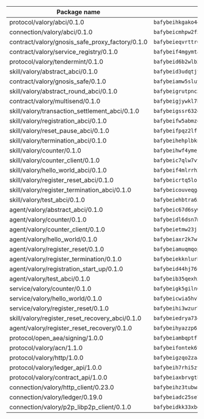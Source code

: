 | Package name                                                  | Package hash                                                  |
| ------------------------------------------------------------- | ------------------------------------------------------------- |
| protocol/valory/abci/0.1.0                                    | `bafybeihkgako44fzgurcv4hgbems4ptdtosae4lopnnr75eczb6kx3x2lm` |
| connection/valory/abci/0.1.0                                  | `bafybeicmhpw2f5c3vds6lwlv2q4fa5nd6zonnvgdretrwfly7ylpiofdqq` |
| contract/valory/gnosis_safe_proxy_factory/0.1.0               | `bafybeieqvrttr6fiidrzab5t2toyewixqg7oayvdo64sidi33ouro5ixdu` |
| contract/valory/service_registry/0.1.0                        | `bafybeif4mgymtachjdhyzemxp7oj2i7itusjvrsxw7cheuvhtypizutu5e` |
| protocol/valory/tendermint/0.1.0                              | `bafybeid6b2wlb24g6d3godmqms44qvnpkhlvb27icotuobvnscmdmlhaha` |
| skill/valory/abstract_abci/0.1.0                              | `bafybeid3udqtjtl4txht2z3tm3z3mr2nqtoddtno3u3urxjqjbbpqeelli` |
| contract/valory/gnosis_safe/0.1.0                             | `bafybeiamw5sluyueflxsvzukmayctl3ijc76fx5twstwnc7ons6lw2goa4` |
| skill/valory/abstract_round_abci/0.1.0                        | `bafybeigrutpnc5qwkkxeyg3bt4qyf3wx6vdcnxkcfxewrzppgzvrehuveq` |
| contract/valory/multisend/0.1.0                               | `bafybeigjywkl7hydjsrkogob3xebj2ifhqwmfhhxoeyrndzhhxi5u6amey` |
| skill/valory/transaction_settlement_abci/0.1.0                | `bafybeigssr632ou4jvk5xvhh56dwojdocyre7vscwqwua3j52dyskt5y2i` |
| skill/valory/registration_abci/0.1.0                          | `bafybeifw5abmzo6z3cbikt64it7qwrbpbbcvs72nm4axk4ecdvld7h7ali` |
| skill/valory/reset_pause_abci/0.1.0                           | `bafybeifpqz2lfftpxwoktvijayl6sqpgpwjihta2nllj6rxdt3kib7zpry` |
| skill/valory/termination_abci/0.1.0                           | `bafybeihehplbknz56c7wi5grrkhm3c226qpde42u7ztze3hgfsl7m3u2ie` |
| skill/valory/counter/0.1.0                                    | `bafybeihwf4ymejsriovlv3qqwyf3bkjifsb4ssaogwdgvs37dbwltoj27u` |
| skill/valory/counter_client/0.1.0                             | `bafybeic7qlw7vyovllmu35rb3cag4afduemo6ulr7sfkxtwtrjhlb2a5cq` |
| skill/valory/hello_world_abci/0.1.0                           | `bafybeif4mlrrh2wqc7am3r7ajmkee2u4dm56r73rzpojj6p64ukvq6z5jq` |
| skill/valory/register_reset_abci/0.1.0                        | `bafybeicrtq5losr3s4v2objslacglb6fhmd3lu3uhfkjhd4jebocx7wewm` |
| skill/valory/register_termination_abci/0.1.0                  | `bafybeicouveqga3qc2yarylmt4yhso27bnllhvjdol3xjrlcpx3423wp7u` |
| skill/valory/test_abci/0.1.0                                  | `bafybeiehbtra6x2an2nedbee44y3bfey7d2ux3cshkcf4gxq2eydma3khq` |
| agent/valory/abstract_abci/0.1.0                              | `bafybeic67d6sywf6wrmsdlg77rnrm26gdwmmdatvphthbfoqfokpvb6ik4` |
| agent/valory/counter/0.1.0                                    | `bafybeidl6dsn7m7hyv6euvtk4lwffehd4qhru25aeud65rvm5lsfgvqzfy` |
| agent/valory/counter_client/0.1.0                             | `bafybeietmw23jsfhwehuuzomutpxkydylfr7cynmpqrzcxmae2r62lst6e` |
| agent/valory/hello_world/0.1.0                                | `bafybeiaxr2k7wcfsm773gd4ytvybqwwbbhfjnfndtzyn3ba7cyqbc44veu` |
| agent/valory/register_reset/0.1.0                             | `bafybeiamuqmqop2ugz5nrtw6xuhddczb5kxhr6cor326d27cfxeh2gpsgm` |
| agent/valory/register_termination/0.1.0                       | `bafybeiekknlurh3n2oi7mexnn7l6lpdky7re2yzfrv7pselynwfgdccax4` |
| agent/valory/registration_start_up/0.1.0                      | `bafybeid44hj76uxospj55od332l3tggyuq3gvent2w2bi3zfw33hqerilm` |
| agent/valory/test_abci/0.1.0                                  | `bafybeib35qexhxs3hhvsfuydkpyjdkxrye5jn6hwwekonb3oy2lkyps4au` |
| service/valory/counter/0.1.0                                  | `bafybeigk5giln64ynqdhbj5yxaazu5xpgkdfzdsjlfklaab45ulfovsw4i` |
| service/valory/hello_world/0.1.0                              | `bafybeicwia5hvlintyxnjpj5de2raw7jnxveejqirz7h2qpfzd4u5y6ile` |
| service/valory/register_reset/0.1.0                           | `bafybeihi3wzur72a43f3ilgmczi7v7ng4o5mct6j5scvxgrstwvwuhnori` |
| skill/valory/register_reset_recovery_abci/0.1.0               | `bafybeiedrya7346zted4y62mjrx35wsa5ryj7zpp72gubbqrlzyjqjs24i` |
| agent/valory/register_reset_recovery/0.1.0                    | `bafybeihyazzp6z53natkuuasdiuskh4546r4opblxfj3n2up6qga4sijny` |
| protocol/open_aea/signing/1.0.0                               | `bafybeiambqptflge33eemdhis2whik67hjplfnqwieoa6wblzlaf7vuo44` |
| protocol/valory/acn/1.1.0                                     | `bafybeifontek6tvaecatoauiule3j3id6xoktpjubvuqi3h2jkzqg7zh7a` |
| protocol/valory/http/1.0.0                                    | `bafybeigzqo2zaakcjtzzsm6dh4x73v72xg6ctk6muyp5uq5ueb7y34fbxy` |
| protocol/valory/ledger_api/1.0.0                              | `bafybeih7rhi5zvfvwakx5ifgxsz2cfipeecsh7bm3gnudjxtvhrygpcftq` |
| protocol/valory/contract_api/1.0.0                            | `bafybeiaxbrvgtbdrh4lslskuxyp4awyr4whcx3nqq5yrr6vimzsxg5dy64` |
| connection/valory/http_client/0.23.0                          | `bafybeihz3tubwado7j3wlivndzzuj3c6fdsp4ra5r3nqixn3ufawzo3wii` |
| connection/valory/ledger/0.19.0                               | `bafybeiadc25se7dgnn4mufztwpzdono4xsfs45qknzdqyi3gckn6ccuv44` |
| connection/valory/p2p_libp2p_client/0.1.0                     | `bafybeidkk33xbga54szmitk6uwsi3ef56hbbdbuasltqtiyki34hgfpnxa` |
